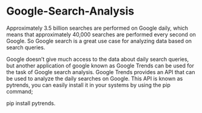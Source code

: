 # Google-Search-Analysis

Approximately 3.5 billion searches are performed on Google daily, which means that approximately 40,000 searches are performed every second on Google. So Google search is a great use case for analyzing data based on search queries.

Google doesn’t give much access to the data about daily search queries, but another application of google known as Google Trends can be used for the task of Google search analysis. Google Trends provides an API that can be used to analyze the daily searches on Google. This API is known as pytrends, you can easily install it in your systems by using the pip command; 

pip install pytrends.
